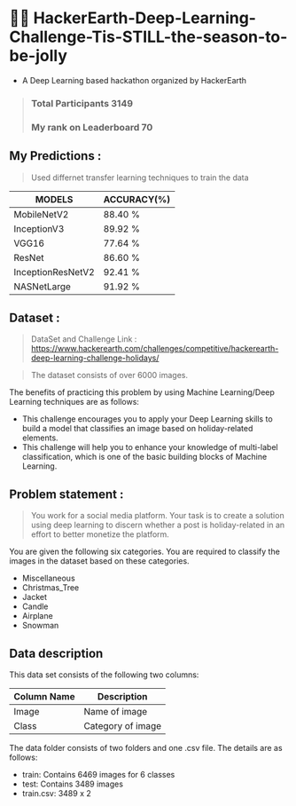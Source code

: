 # 🎄🎃 HackerEarth-Deep-Learning-Challenge-Tis-STILL-the-season-to-be-jolly
* A Deep Learning based hackathon organized by HackerEarth
> ### Total Participants 3149 
> ### My rank on Leaderboard 70

## My Predictions :
> Used differnet transfer learning techniques to train the data

| MODELS            | ACCURACY(%) |
| ---               | ---         |
| MobileNetV2       | 88.40 %     |
| InceptionV3       | 89.92 %     |
| VGG16             | 77.64 %     |
| ResNet            | 86.60 %     |
| InceptionResNetV2 | 92.41 %     | 
| NASNetLarge       | 91.92 %     |

## Dataset :
> DataSet and Challenge Link : https://www.hackerearth.com/challenges/competitive/hackerearth-deep-learning-challenge-holidays/

> The dataset consists of over 6000 images.

The benefits of practicing this problem by using Machine Learning/Deep Learning techniques are as follows:

* This challenge encourages you to apply your Deep Learning skills to build a model that classifies an image based on holiday-related elements.
* This challenge will help you to enhance your knowledge of multi-label classification, which is one of the basic building blocks of Machine Learning.


## Problem statement :
> You work for a social media platform. Your task is to create a solution using deep learning to discern whether a post is holiday-related in an effort to better monetize the platform.

You are given the following six categories. You are required to classify the images in the dataset based on these categories.

* Miscellaneous
* Christmas_Tree
* Jacket
* Candle
* Airplane
* Snowman

## Data description

This data set consists of the following two columns:

|   Column Name  | Description      |
| ---            | ---              |
| Image          | Name of image    |
| Class          | Category of image|

The data folder consists of two folders and one .csv file. The details are as follows:

* train: Contains 6469 images for 6 classes
* test: Contains 3489 images
* train.csv: 3489 x 2
